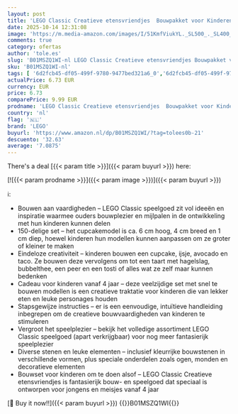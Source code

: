 ```yaml
---
layout: post
title: 'LEGO Classic Creatieve etensvriendjes  Bouwpakket voor Kinderen met Speelgoed Eten  Bevat Stenen om een Cupcake  IJsje  Avocado  Taco en Meer te Bouwen  Cadeau voor Meisjes en Jongens 11039'
date: 2025-10-14 12:31:08
image: 'https://m.media-amazon.com/images/I/51KmfViukYL._SL500_._SL400_.jpg'
comments: true
category: ofertas
author: 'tole.es'
slug: 'B01MSZQ1WI-nl LEGO Classic Creatieve etensvriendjes Bouwpakket voor...'
sku: 'B01MSZQ1WI-nl'
tags: [ '6d2fcb45-df05-499f-9780-9477bed321a6_0','6d2fcb45-df05-499f-9780-9477bed321a6_501','Arborist Merchandising Root','Bouw- & constructiespeelgoed','Creatieve spellen','Educatief speelgoed','Self Service','Special Features Stores','Speelgoed & spellen','Speelgoedbouwsets','lego','🇳🇱', ]
actualPrice: 6.73 EUR
currency: EUR
price: 6.73
comparePrice: 9.99 EUR
prodname: 'LEGO Classic Creatieve etensvriendjes  Bouwpakket voor Kinderen met Speelgoed Eten  Bevat Stenen om een Cupcake  IJsje  Avocado  Taco en Meer te Bouwen  Cadeau voor Meisjes en Jongens 11039'
country: 'nl'
flag: '🇳🇱'
brand: 'LEGO'
buyurl: 'https://www.amazon.nl/dp/B01MSZQ1WI/?tag=tolees0b-21'
descuento: '32.63'
average: '7.0875'
---
```


There's a deal [{{< param title >}}]({{< param buyurl >}})  here:

[![{{< param prodname >}}]({{< param image >}})]({{< param buyurl >}})

ℹ️:

- Bouwen aan vaardigheden – LEGO Classic speelgoed zit vol ideeën en inspiratie waarmee ouders bouwplezier en mijlpalen in de ontwikkeling met hun kinderen kunnen delen
- 150-delige set – het cupcakemodel is ca. 6 cm hoog, 4 cm breed en 1 cm diep, hoewel kinderen hun modellen kunnen aanpassen om ze groter of kleiner te maken
- Eindeloze creativiteit – kinderen bouwen een cupcake, ijsje, avocado en taco. Ze bouwen deze vervolgens om tot een taart met hagelslag, bubbelthee, een peer en een tosti of alles wat ze zelf maar kunnen bedenken
- Cadeau voor kinderen vanaf 4 jaar – deze veelzijdige set met snel te bouwen modellen is een creatieve traktatie voor kinderen die van lekker eten en leuke personages houden
- Stapsgewijze instructies – er is een eenvoudige, intuïtieve handleiding inbegrepen om de creatieve bouwvaardigheden van kinderen te stimuleren
- Vergroot het speelplezier – bekijk het volledige assortiment LEGO Classic speelgoed (apart verkrijgbaar) voor nog meer fantasierijk speelplezier
- Diverse stenen en leuke elementen – inclusief kleurrijke bouwstenen in verschillende vormen, plus speciale onderdelen zoals ogen, monden en decoratieve elementen
- Bouwset voor kinderen om te doen alsof – LEGO Classic Creatieve etensvriendjes is fantasierijk bouw- en speelgoed dat speciaal is ontworpen voor jongens en meisjes vanaf 4 jaar

[🛒 Buy it now!!]({{< param buyurl >}})
{{<world>}}B01MSZQ1WI{{</world>}}
